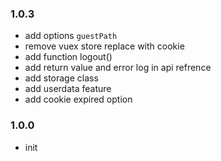 ### 1.0.3

- add options `guestPath`
- remove vuex store replace with cookie
- add function logout()
- add return value and error log in api refrence
- add storage class
- add userdata feature
- add cookie expired option

### 1.0.0

- init
